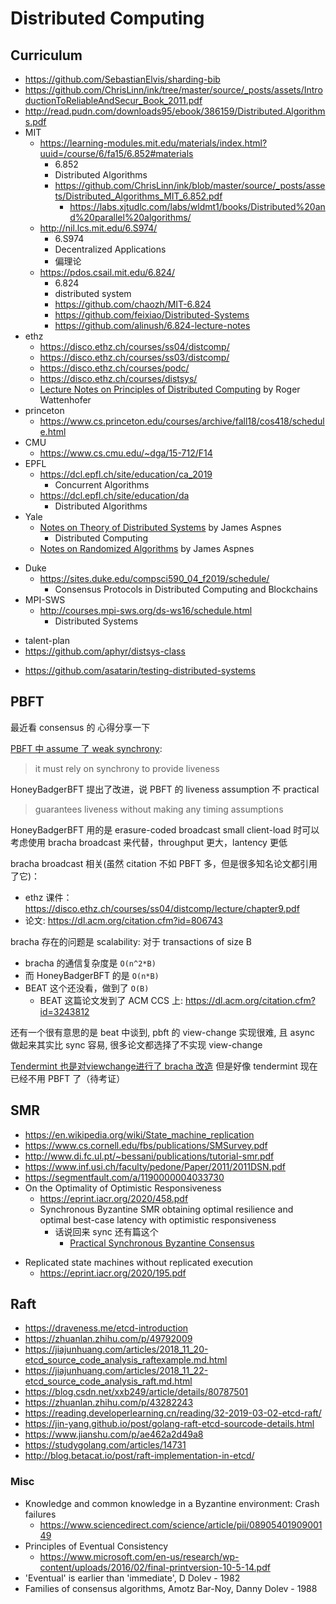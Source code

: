 # Distributed Computing


## Curriculum

+ https://github.com/SebastianElvis/sharding-bib
+ https://github.com/ChrisLinn/ink/tree/master/source/_posts/assets/IntroductionToReliableAndSecur_Book_2011.pdf
+ http://read.pudn.com/downloads95/ebook/386159/Distributed.Algorithms.pdf
+ MIT
    * https://learning-modules.mit.edu/materials/index.html?uuid=/course/6/fa15/6.852#materials
        - 6.852
        - Distributed Algorithms
        - https://github.com/ChrisLinn/ink/blob/master/source/_posts/assets/Distributed_Algorithms_MIT_6.852.pdf
            - https://labs.xjtudlc.com/labs/wldmt1/books/Distributed%20and%20parallel%20algorithms/
    * http://nil.lcs.mit.edu/6.S974/
        - 6.S974
        - Decentralized Applications
        - 偏理论
    * https://pdos.csail.mit.edu/6.824/
        * 6.824
        - distributed system
        - https://github.com/chaozh/MIT-6.824
        - https://github.com/feixiao/Distributed-Systems
        - https://github.com/alinush/6.824-lecture-notes
+ ethz
    * https://disco.ethz.ch/courses/ss04/distcomp/
    * https://disco.ethz.ch/courses/ss03/distcomp/
    * https://disco.ethz.ch/courses/podc/
    * https://disco.ethz.ch/courses/distsys/
    * [Lecture Notes on Principles of Distributed Computing](https://disco.ethz.ch/courses/podc_allstars/lecture/podc.pdf) by Roger Wattenhofer
+ princeton
    * https://www.cs.princeton.edu/courses/archive/fall18/cos418/schedule.html
+ CMU
    * https://www.cs.cmu.edu/~dga/15-712/F14
+ EPFL
    * https://dcl.epfl.ch/site/education/ca_2019
        - Concurrent Algorithms
    * https://dcl.epfl.ch/site/education/da
        - Distributed Algorithms
+ Yale
    * [Notes on Theory of Distributed Systems](http://www.cs.yale.edu/homes/aspnes/classes/465/notes.pdf) by James Aspnes
        * Distributed Computing
    + [Notes on Randomized Algorithms](https://www.cs.yale.edu/homes/aspnes/classes/469/notes.pdf) by James Aspnes
- Duke
    + https://sites.duke.edu/compsci590_04_f2019/schedule/
        * Consensus Protocols in Distributed Computing and Blockchains
- MPI-SWS
    + http://courses.mpi-sws.org/ds-ws16/schedule.html
        * Distributed Systems
+ talent-plan
+ https://github.com/aphyr/distsys-class
- https://github.com/asatarin/testing-distributed-systems

## PBFT

最近看 consensus 的 心得分享一下

[PBFT 中 assume 了 weak synchrony](https://www.usenix.org/legacy/events/osdi99/full_papers/castro/castro_html/node3.html#SECTION00030000000000000000):
>it must rely on synchrony to provide liveness

HoneyBadgerBFT 提出了改进，说 PBFT 的 liveness assumption 不 practical
>guarantees liveness without making any timing assumptions

HoneyBadgerBFT 用的是 erasure-coded broadcast
small client-load 时可以考虑使用 bracha broadcast 来代替，throughput 更大，lantency 更低

bracha broadcast 相关(虽然 citation 不如 PBFT 多，但是很多知名论文都引用了它)：

+ ethz 课件：https://disco.ethz.ch/courses/ss04/distcomp/lecture/chapter9.pdf
+ 论文: https://dl.acm.org/citation.cfm?id=806743


bracha 存在的问题是 scalability: 对于 transactions of size B

+ bracha 的通信复杂度是 `O(n^2*B)`
+ 而 HoneyBadgerBFT 的是 `O(n*B)`
+ BEAT 这个还没看，做到了 `O(B)`
    * BEAT 这篇论文发到了 ACM CCS 上: https://dl.acm.org/citation.cfm?id=3243812

还有一个很有意思的是 beat 中谈到, pbft 的 view-change 实现很难, 且 async 做起来其实比 sync 容易, 很多论文都选择了不实现 view-change

[Tendermint 也是对viewchange进行了 bracha 改造](http://drops.dagstuhl.de/opus/volltexte/2017/8016/pdf/LIPIcs-DISC-2017-1.pdf)
但是好像 tendermint 现在已经不用 PBFT 了（待考证）

## SMR
+ https://en.wikipedia.org/wiki/State_machine_replication
+ https://www.cs.cornell.edu/fbs/publications/SMSurvey.pdf
+ http://www.di.fc.ul.pt/~bessani/publications/tutorial-smr.pdf
+ https://www.inf.usi.ch/faculty/pedone/Paper/2011/2011DSN.pdf
+ https://segmentfault.com/a/1190000004033730
+ On the Optimality of Optimistic Responsiveness
    * https://eprint.iacr.org/2020/458.pdf
    * Synchronous Byzantine SMR obtaining optimal resilience and optimal best-case latency with optimistic responsiveness
        - 话说回来 sync 还有篇这个
            + [Practical Synchronous Byzantine Consensus](https://www.cs.umd.edu/~kartik/papers/10_syncsmr.pdf)
* Replicated state machines without replicated execution
    + https://eprint.iacr.org/2020/195.pdf


## Raft

+ https://draveness.me/etcd-introduction
+ https://zhuanlan.zhihu.com/p/49792009
+ https://jiajunhuang.com/articles/2018_11_20-etcd_source_code_analysis_raftexample.md.html
+ https://jiajunhuang.com/articles/2018_11_22-etcd_source_code_analysis_raft.md.html
+ https://blog.csdn.net/xxb249/article/details/80787501
+ https://zhuanlan.zhihu.com/p/43282243
+ https://reading.developerlearning.cn/reading/32-2019-03-02-etcd-raft/
+ https://jin-yang.github.io/post/golang-raft-etcd-sourcode-details.html
+ https://www.jianshu.com/p/ae462a2d49a8
+ https://studygolang.com/articles/14731
+ http://blog.betacat.io/post/raft-implementation-in-etcd/


### Misc
+ Knowledge and common knowledge in a Byzantine environment: Crash failures
    * https://www.sciencedirect.com/science/article/pii/0890540190900149
+ Principles of Eventual Consistency
    + https://www.microsoft.com/en-us/research/wp-content/uploads/2016/02/final-printversion-10-5-14.pdf
+ 'Eventual' is earlier than 'immediate', D Dolev - ‎1982
+ Families of consensus algorithms, Amotz Bar-Noy, Danny Dolev - 1988
